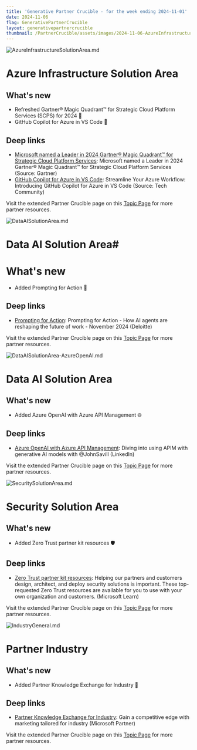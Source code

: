 ```yaml
---
title: 'Generative Partner Crucible - for the week ending 2024-11-01'
date: 2024-11-06
flag: GenerativePartnerCrucible
layout: generativepartnercrucible
thumbnail: /PartnerCrucible/assets/images/2024-11-06-AzureInfrastructureSolutionArea.md-image.png 
---
```


![ AzureInfrastructureSolutionArea.md ]( /PartnerCrucible/assets/images/2024-11-06-AzureInfrastructureSolutionArea.md-image.png )

# Azure Infrastructure Solution Area

## What's new

- Refreshed Gartner® Magic Quadrant™ for Strategic Cloud Platform Services (SCPS) for 2024 🌟
- GitHub Copilot for Azure in VS Code 🚀

## Deep links

- [Microsoft named a Leader in 2024 Gartner® Magic Quadrant™ for Strategic Cloud Platform Services](https://azure.microsoft.com/en-us/blog/microsoft-named-a-leader-in-2024-gartner-magic-quadrant-for-strategic-cloud-platform-services/): Microsoft named a Leader in 2024 Gartner® Magic Quadrant™ for Strategic Cloud Platform Services (Source: Gartner)
- [GitHub Copilot for Azure in VS Code](https://techcommunity.microsoft.com/blog/azuredevcommunityblog/streamline-your-azure-workflow-introducing-github-copilot-for-azure-in-vs-code/4276989): Streamline Your Azure Workflow: Introducing GitHub Copilot for Azure in VS Code (Source: Tech Community)

Visit the extended Partner Crucible page on this [Topic Page](https://lagimik.github.io/PartnerCrucible/AzureInfrastructureSolutionArea) for more partner resources.


![ DataAISolutionArea.md ]( /PartnerCrucible/assets/images/2024-11-06-DataAISolutionArea.md-image.png )

# Data AI Solution Area#

# What's new

- Added Prompting for Action 🤖

## Deep links

- [Prompting for Action](https://www2.deloitte.com/content/dam/Deloitte/us/Documents/consulting/us-ai-institute-generative-ai-agents-multiagent-systems.pdf): Prompting for Action - How AI agents are reshaping the future of work - November 2024 (Deloitte)

Visit the extended Partner Crucible page on this [Topic Page](https://lagimik.github.io/PartnerCrucible/DataAISolutionArea) for more partner resources.

![ DataAISolutionArea-AzureOpenAI.md ]( /PartnerCrucible/assets/images/2024-11-06-DataAISolutionArea-AzureOpenAI.md-image.png )

# Data AI Solution Area

## What's new

- Added Azure OpenAI with Azure API Management 🌐

## Deep links

- [Azure OpenAI with Azure API Management](https://www.linkedin.com/pulse/azure-openai-api-management-john-savill-l9vjc/): Diving into using APIM with generative AI models with @JohnSavill (LinkedIn)

Visit the extended Partner Crucible page on this [Topic Page](https://lagimik.github.io/PartnerCrucible/DataAISolutionArea-AzureOpenAI) for more partner resources.

![ SecuritySolutionArea.md ]( /PartnerCrucible/assets/images/2024-11-06-SecuritySolutionArea.md-image.png )

# Security Solution Area

## What's new

- Added Zero Trust partner kit resources 🛡️

## Deep links

- [Zero Trust partner kit resources](https://learn.microsoft.com/en-ca/security/zero-trust/zero-trust-partner-kit): Helping our partners and customers design, architect, and deploy security solutions is important. These top-requested Zero Trust resources are available for you to use with your own organization and customers. (Microsoft Learn)

Visit the extended Partner Crucible page on this [Topic Page](https://lagimik.github.io/PartnerCrucible/SecuritySolutionArea) for more partner resources.

![ IndustryGeneral.md ]( /PartnerCrucible/assets/images/2024-11-06-IndustryGeneral.md-image.png )

# Partner Industry

## What's new

-  Added Partner Knowledge Exchange for Industry 🤝

## Deep links

- [Partner Knowledge Exchange for Industry](https://partner.microsoft.com/en-us/marketing/industry-marketing): Gain a competitive edge with marketing tailored for industry (Microsoft Partner)

Visit the extended Partner Crucible page on this [Topic Page](https://lagimik.github.io/PartnerCrucible/IndustryGeneral) for more partner resources.
